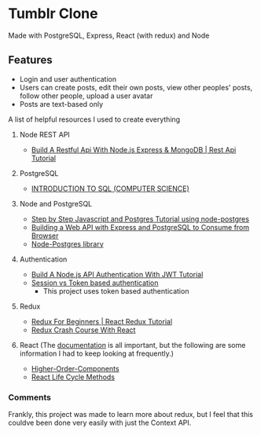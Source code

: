 # Tumblr Clone
Made with PostgreSQL, Express, React (with redux) and Node

## Features
- Login and user authentication
- Users can create posts, edit their own posts, view other peoples' posts, follow other people, upload a user avatar
- Posts are text-based only

A list of helpful resources I used to create everything

1. Node REST API
    - [Build A Restful Api With Node.js Express & MongoDB | Rest Api Tutorial](https://www.youtube.com/watch?v=vjf774RKrLc)

2. PostgreSQL
    - [INTRODUCTION TO SQL (COMPUTER SCIENCE)](https://www.youtube.com/playlist?list=PLi01XoE8jYojRqM4qGBF1U90Ee1Ecb5tt)

3. Node and PostgreSQL
    - [Step by Step Javascript and Postgres Tutorial using node-postgres](https://www.youtube.com/watch?v=ufdHsFClAk0)
    - [Building a Web API with Express and PostgreSQL to Consume from Browser](https://www.youtube.com/watch?v=0JNq46eFuOM)
    - [Node-Postgres library](https://node-postgres.com)

4. Authentication
    - [Build A Node.js API Authentication With JWT Tutorial](https://www.youtube.com/watch?v=2jqok-WgelI)
    - [Session vs Token based authentication](https://medium.com/@sherryhsu/session-vs-token-based-authentication-11a6c5ac45e4)
        - This project uses token based authentication

5. Redux
    - [Redux For Beginners | React Redux Tutorial](https://www.youtube.com/watch?v=CVpUuw9XSjY)
    - [Redux Crash Course With React](https://www.youtube.com/watch?v=93p3LxR9xfM)

6. React (The [documentation](https://reactjs.org/docs/getting-started.html) is all important, but the following are some information I had to keep looking at frequently.)
    - [Higher-Order-Components](https://reactjs.org/docs/higher-order-components.html)
    - [React Life Cycle Methods](https://programmingwithmosh.com/javascript/react-lifecycle-methods/)

### Comments
Frankly, this project was made to learn more about redux, but I feel that this couldve been done very easily with just the Context API.






